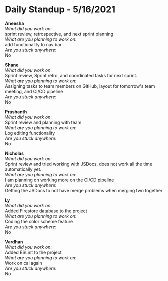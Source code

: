 # Daily Standup - 5/16/2021

**Aneesha**  
*What did you work on*:  
sprint review, retrospective, and next sprint planning   
*What are you planning to work on*:  
add functionality to nav bar  
*Are you stuck anywhere*:  
No

**Shane**  
*What did you work on*:  
Sprint review, Sprint retro, and coordinated tasks for next sprint.  
*What are you planning to work on*:  
Assigning tasks to team members on GitHub, layout for tomorrow's team meeting, and CI/CD pipeline  
*Are you stuck anywhere*:  
No

**Prashanth**  
*What did you work on*:  
Sprint review and planning with team  
*What are you planning to work on*:  
Log editing functionality  
*Are you stuck anywhere*:  
No

**Nicholas**  
*What did you work on*:  
Sprint review and tried working with JSDocs, does not work all the time automatically yet.  
*What are you planning to work on*:  
I am planning on working more on the CI/CD pipeline  
*Are you stuck anywhere*:  
Getting the JSDocs to not have merge problems when merging two together

**Ly**  
*What did you work on*:  
Added Firestore database to the project  
*What are you planning to work on*:  
Coding the color scheme feature  
*Are you stuck anywhere*:  
No

**Vardhan**  
*What did you work on*:  
Added ESLint to the project  
*What are you planning to work on*:  
Work on cal again  
*Are you stuck anywhere*:  
No